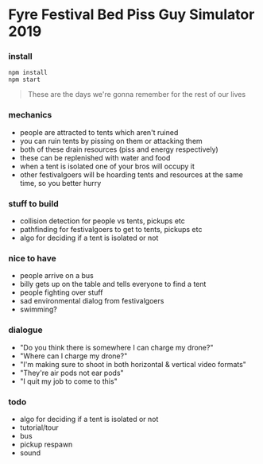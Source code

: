 # Fyre Festival Bed Piss Guy Simulator 2019


### install 

```
npm install
npm start
```

> These are the days we're gonna remember for the rest of our lives

### mechanics
- people are attracted to tents which aren't ruined
- you can ruin tents by pissing on them or attacking them
- both of these drain resources (piss and energy respectively)
- these can be replenished with water and food
- when a tent is isolated one of your bros will occupy it
- other festivalgoers will be hoarding tents and resources at the same time,
so you better hurry

### stuff to build
- collision detection for people vs tents, pickups etc
- pathfinding for festivalgoers to get to tents, pickups etc
- algo for deciding if a tent is isolated or not

### nice to have
- people arrive on a bus
- billy gets up on the table and tells everyone to find a tent
- people fighting over stuff
- sad environmental dialog from festivalgoers
- swimming?

### dialogue
- "Do you think there is somewhere I can charge my drone?"
- "Where can I charge my drone?"
- "I'm making sure to shoot in both horizontal & vertical video formats"
- "They're air pods not ear pods"
- "I quit my job to come to this"


### todo
- algo for deciding if a tent is isolated or not
- tutorial/tour
- bus
- pickup respawn
- sound



